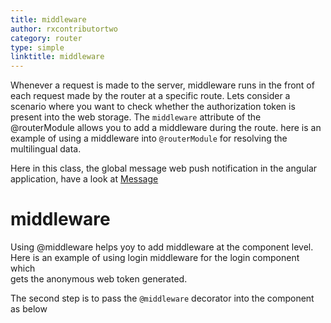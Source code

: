 ```yaml
---
title: middleware
author: rxcontributortwo
category: router
type: simple
linktitle: middleware
---
```


Whenever a request is made to the server, middleware runs in the front of each request made by the router at a specific route. Lets consider a scenario where you want to check whether the authorization token is present into the web storage. The `middleware` attribute of the @routerModule allows you to add a middleware during the route.  here is an example of using a middleware into `@routerModule` for resolving the multilingual data.


Here in this class, the global message web push notification in the angular application, have a look at <a class="redirect-link" href="/rxweb-localization/localization/localization-quick-start">Message</a>

<div component="app-code" key="middleware-router-component"></div> 

# middleware
Using @middleware helps yoy to add middleware at the component level. Here is an example of using login middleware for the login component which  
gets the anonymous web token generated. 

<div component="app-code" key="middleware-complete-model"></div> 

The second step is to pass the `@middleware` decorator into the component as below 

<div component="app-code" key="middleware-complete-component"></div> 